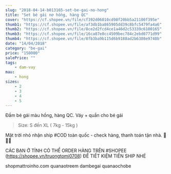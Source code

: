 ```yaml
---
slug: "2018-04-14-b013165-set-be-gai-no-hong"
title: "Set bé gái nơ hồng, hàng QC"
cover: "https://cf.shopee.vn/file/cf392d06010cd98f20bb5a21100f395e"
thumb1: "https://cf.shopee.vn/file/af3db1ba865905dd39c8bfc5479fa4a6"
thumb2: "https://cf.shopee.vn/file/8ce2d2fcd4ce1a46d2c53339c6100165"
thumb3: "https://cf.shopee.vn/file/16ca87e8cc4509bec784c2ebd0771d99"
thumb4: "https://cf.shopee.vn/file/8fb3ba9b115d6b9188ad2b6308e9740b"
date: "14/04/2018"
category: "be-gai"
price: "150000"
salePrice: ""
tags:
    - dam-vay
mau:
    - hong
sizes:
    - 2
    - 3
    - 4
    - 5
---
```


Đầm bé gái màu hồng, hàng QC.
Váy + quần cho bé gái

> Size: S đến XL ( 7kg - 15kg )

Mặt trời nhỏ nhận ship #COD toàn quốc - check hàng, thanh toán tận nhà.  🚚🚚🚚

CÁC BẠN Ở TỈNH CÓ THỂ ORDER HÀNG TRÊN #SHOPEE (https://shopee.vn/truongtomi0708) ĐỂ TIẾT KIỆM TIỀN SHIP NHÉ

<div class="hidden">
shopmattroinho.com quanaotreem dambegai quanaochobe
</div>
